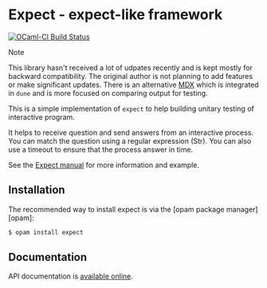 Expect - expect-like framework
==============================

[![OCaml-CI Build Status](https://img.shields.io/endpoint?url=https://ci.ocamllabs.io/badge/gildor478/ocaml-expect/master&logo=ocaml)](https://ci.ocamllabs.io/github/gildor478/ocaml-expect)

> [!NOTE]
> This library hasn't received a lot of udpates recently and is kept mostly
> for backward compatibility. The original author is not planning to add features
> or make significant updates. There is an alternative
> [MDX](https://github.com/realworldocaml/mdx) which
> is integrated in `dune` and is more focused on comparing output for testing.

This is a simple implementation of `expect` to help building unitary testing
of interactive program.

It helps to receive question and send answers from an interactive process.
You can match the question using a regular expression (Str). You can also use
a timeout to ensure that the process answer in time.

See the [Expect manual](http://expect.nist.gov/) for more information and
example.

Installation
------------

The recommended way to install expect is via the [opam package manager][opam]:

```sh
$ opam install expect
```

Documentation
-------------

API documentation is
[available online](https://gildor478.github.io/ocaml-expect).
